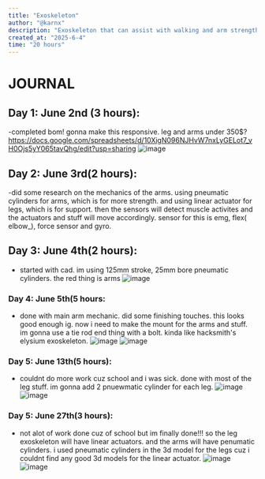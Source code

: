 ```yaml
---
title: "Exoskeleton"
author: "@karnx"
description: "Exoskeleton that can assist with walking and arm strength"
created_at: "2025-6-4"
time: "20 hours"
---
```

# JOURNAL

## Day 1: June 2nd (3 hours):
-completed bom! gonna make this responsive. leg and arms under 350$? 
https://docs.google.com/spreadsheets/d/10XigN096NJHvW7nxLyGELot7_vH0Ojs5yY065tavQhg/edit?usp=sharing
![image](https://github.com/user-attachments/assets/17e4112a-057d-4861-abb2-e3e8922c6a71)

## Day 2: June 3rd(2 hours):
-did some research on the mechanics of the arms. using pneumatic cylinders for arms, which is for more strength. and using linear actuator for legs, which is for support. then the sensors will detect muscle activites and the actuators and stuff will move accordingly. sensor for this is emg, flex( elbow_), force sensor and gyro.

## Day 3: June 4th(2 hours):
- started with cad. im using 125mm stroke, 25mm bore pneumatic cylinders. the red thing is arms
![image](https://github.com/user-attachments/assets/4309e219-1ad6-4e51-971a-c4817f195d8a)

### Day 4: June 5th(5 hours:
- done with main arm mechanic. did some finishing touches. this looks good enough ig. now i need to make the mount for the arms and stuff. im gonna use a tie rod end thing with a bolt. kinda like hacksmith's elysium exoskeleton.
![image](https://github.com/user-attachments/assets/a112a412-093d-4c60-b98d-025871c9aaef)
![image](https://github.com/user-attachments/assets/4124349a-695d-4f1a-84e1-51ba45b29326)

### Day 5: June 13th(5 hours):
- couldnt do more work cuz school and i was sick. done with most of the leg stuff. im gonna add 2 pnuewmatic cylinder for each leg.
![image](https://github.com/user-attachments/assets/2489e252-c76f-4aac-a88c-be1defbd5615)
![image](https://github.com/user-attachments/assets/3406c444-4f33-409f-9863-8996bdb13f16)

### Day 5: June 27th(3 hours):
- not alot of work done cuz of school but im finally done!!! so the leg exoskeleton will have linear actuators. and the arms will have penumatic cylinders. i used pneumatic cylinders in the 3d model for the legs cuz i couldnt find any good 3d models for the linear actuator.
![image](https://github.com/user-attachments/assets/61385899-a494-4da2-aa56-21619254c280)
![image](https://github.com/user-attachments/assets/8f75c001-1fd6-44a5-b4da-7d85fb33dba5)
